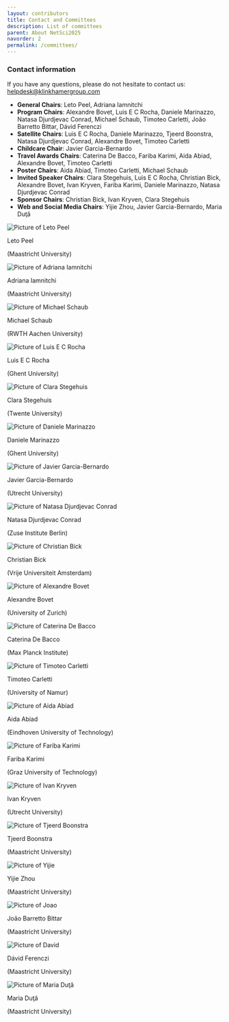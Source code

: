 ```yaml
---
layout: contributors
title: Contact and Committees
description: List of committees
parent: About NetSci2025
navorder: 2
permalink: /committees/
---
```



### Contact information

If you have any questions, please do not hesitate to contact us: [helpdesk@klinkhamergroup.com](mailto:helpdesk@klinkhamergroup.com)


- **General Chairs**: Leto Peel, Adriana Iamnitchi  
- **Program Chairs**: Alexandre Bovet, Luis E C Rocha, Daniele Marinazzo, Natasa Djurdjevac Conrad, Michael Schaub, Timoteo Carletti, João Barretto Bittar, Dávid Ferenczi  
- **Satellite Chairs**: Luis E C Rocha, Daniele Marinazzo, Tjeerd Boonstra, Natasa Djurdjevac Conrad, Alexandre Bovet, Timoteo Carletti
- **Childcare Chair**: Javier Garcia-Bernardo  
- **Travel Awards Chairs**: Caterina De Bacco, Fariba Karimi, Aida Abiad, Alexandre Bovet, Timoteo Carletti  
- **Poster Chairs**: Aida Abiad, Timoteo Carletti, Michael Schaub  
- **Invited Speaker Chairs**: Clara Stegehuis, Luis E C Rocha, Christian Bick, Alexandre Bovet, Ivan Kryven, Fariba Karimi, Daniele Marinazzo, Natasa Djurdjevac Conrad  
- **Sponsor Chairs**: Christian Bick, Ivan Kryven, Clara Stegehuis  
- **Web and Social Media Chairs**: Yijie Zhou, Javier Garcia-Bernardo, Maria Duţă



<div class="card-container">

  <div class="speaker-card">
    <div class="img-container">
      <img src="/assets/images/organizers/leto.jpg" alt="Picture of Leto Peel">
    </div>
    <p class="speaker-name">Leto Peel</p>
    <p class="subtitle">(Maastricht University)</p>
  </div>

  <div class="speaker-card">
    <div class="img-container">
      <img src="/assets/images/organizers/adriana.jpg" alt="Picture of Adriana Iamnitchi">
    </div>
    <p class="speaker-name">Adriana Iamnitchi</p>
    <p class="subtitle">(Maastricht University)</p>
  </div>

  <div class="speaker-card">
    <div class="img-container">
      <img src="/assets/images/organizers/michael.jpg" alt="Picture of Michael Schaub">
    </div>
    <p class="speaker-name">Michael Schaub</p>
    <p class="subtitle">(RWTH Aachen University)</p>
  </div>

  <div class="speaker-card">
    <div class="img-container">
      <img src="/assets/images/organizers/luis.jpg" alt="Picture of Luis E C Rocha">
    </div>
    <p class="speaker-name">Luis E C Rocha</p>
    <p class="subtitle">(Ghent University)</p>
  </div>

  <div class="speaker-card">
    <div class="img-container">
      <img src="/assets/images/organizers/clara.jpg" alt="Picture of Clara Stegehuis">
    </div>
    <p class="speaker-name">Clara Stegehuis</p>
    <p class="subtitle">(Twente University)</p>
  </div>

  <div class="speaker-card">
    <div class="img-container">
      <img src="/assets/images/organizers/daniele.jpg" alt="Picture of Daniele Marinazzo">
    </div>
    <p class="speaker-name">Daniele Marinazzo</p>
    <p class="subtitle">(Ghent University)</p>
  </div>

  <div class="speaker-card">
    <div class="img-container">
      <img src="/assets/images/organizers/javier.jpg" alt="Picture of Javier Garcia-Bernardo">
    </div>
    <p class="speaker-name">Javier Garcia-Bernardo</p>
    <p class="subtitle">(Utrecht University)</p>
  </div>

  <div class="speaker-card">
    <div class="img-container">
      <img src="/assets/images/organizers/natasa.jpg" alt="Picture of Natasa Djurdjevac Conrad">
    </div>
    <p class="speaker-name">Natasa Djurdjevac Conrad</p>
    <p class="subtitle">(Zuse Institute Berlin)</p>
  </div>

  <div class="speaker-card">
    <div class="img-container">
      <img src="/assets/images/organizers/chris.jpg" alt="Picture of Christian Bick">
    </div>
    <p class="speaker-name">Christian Bick</p>
    <p class="subtitle">(Vrije Universiteit Amsterdam)</p>
  </div>

  <div class="speaker-card">
    <div class="img-container">
      <img src="/assets/images/organizers/alex.jpg" alt="Picture of Alexandre Bovet">
    </div>
    <p class="speaker-name">Alexandre Bovet</p>
    <p class="subtitle">(University of Zurich)</p>
  </div>

  <div class="speaker-card">
    <div class="img-container">
      <img src="/assets/images/organizers/caterina.jpeg" alt="Picture of Caterina De Bacco">
    </div>
    <p class="speaker-name">Caterina De Bacco</p>
    <p class="subtitle">(Max Planck Institute)</p>
  </div>

  <div class="speaker-card">
    <div class="img-container">
      <img src="/assets/images/organizers/timoteo.jpg" alt="Picture of Timoteo Carletti">
    </div>
    <p class="speaker-name">Timoteo Carletti</p>
    <p class="subtitle">(University of Namur)</p>
  </div>

  <div class="speaker-card">
    <div class="img-container">
      <img src="/assets/images/organizers/aida.png" alt="Picture of Aida Abiad">
    </div>
    <p class="speaker-name">Aida Abiad</p>
    <p class="subtitle">(Eindhoven University of Technology)</p>
  </div>

  <div class="speaker-card">
    <div class="img-container">
      <img src="/assets/images/organizers/fariba.jpg" alt="Picture of Fariba Karimi">
    </div>
    <p class="speaker-name">Fariba Karimi</p>
    <p class="subtitle">(Graz University of Technology)</p>
  </div>

  <div class="speaker-card">
    <div class="img-container">
      <img src="/assets/images/organizers/ivan.jpg" alt="Picture of Ivan Kryven">
    </div>
    <p class="speaker-name">Ivan Kryven</p>
    <p class="subtitle">(Utrecht University)</p>
  </div>

  <div class="speaker-card">
    <div class="img-container">
      <img src="/assets/images/organizers/tjeerd.jpg" alt="Picture of Tjeerd Boonstra">
    </div>
    <p class="speaker-name">Tjeerd Boonstra</p>
    <p class="subtitle">(Maastricht University)</p>
  </div>

  <div class="speaker-card">
    <div class="img-container">
      <img src="/assets/images/organizers/yijie.jpg" alt="Picture of Yijie">
    </div>
    <p class="speaker-name">Yijie Zhou</p>
    <p class="subtitle">(Maastricht University)</p>
  </div>

  <div class="speaker-card">
    <div class="img-container">
      <img src="/assets/images/organizers/joao.jpg" alt="Picture of Joao">
    </div>
    <p class="speaker-name">João Barretto Bittar</p>
    <p class="subtitle">(Maastricht University)</p>
  </div>

  <div class="speaker-card">
    <div class="img-container">
      <img src="/assets/images/organizers/david.jpg" alt="Picture of David">
    </div>
    <p class="speaker-name">Dávid Ferenczi</p>
    <p class="subtitle">(Maastricht University)</p>
  </div>

  <div class="speaker-card">
    <div class="img-container">
      <img src="/assets/images/organizers/maria.jpeg" alt="Picture of Maria Duţă">
    </div>
    <p class="speaker-name">Maria Duţă</p>
    <p class="subtitle">(Maastricht University)</p>
  </div>


</div>













